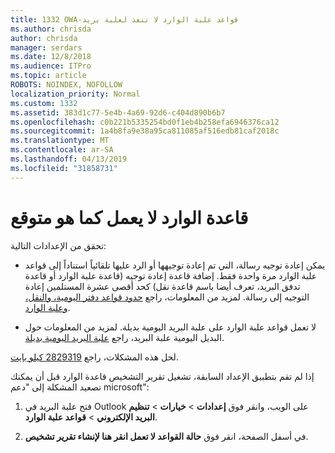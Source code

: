 ```yaml
---
title: 1332 OWA-قواعد علبة الوارد لا تنفذ لعلبة بريد
ms.author: chrisda
author: chrisda
manager: serdars
ms.date: 12/8/2018
ms.audience: ITPro
ms.topic: article
ROBOTS: NOINDEX, NOFOLLOW
localization_priority: Normal
ms.custom: 1332
ms.assetid: 383d1c77-5e4b-4a69-92d6-c404d890b6b7
ms.openlocfilehash: c0b221b5335254bd0f1eb4b258efa6946376ca12
ms.sourcegitcommit: 1a4b8fa9e38a95ca811085af516edb81caf2018c
ms.translationtype: MT
ms.contentlocale: ar-SA
ms.lasthandoff: 04/13/2019
ms.locfileid: "31858731"
---
```

# <a name="an-inbox-rule-doesnt-work-as-expected"></a>قاعدة الوارد لا يعمل كما هو متوقع

تحقق من الإعدادات التالية:

- يمكن إعادة توجيه رسالة، التي تم إعادة توجيهها أو الرد عليها تلقائياً استناداً إلى قواعد علبة الوارد مرة واحدة فقط. إضافة قاعدة إعادة توجيه (قاعدة علبة الوارد أو قاعدة تدفق البريد، تعرف أيضا باسم قاعدة نقل) كحد أقصى عشرة المستلمين إعادة التوجيه إلى رسالة. لمزيد من المعلومات، راجع [حدود قواعد دفتر اليومية، والنقل، وعلبة الوارد](https://docs.microsoft.com/office365/servicedescriptions/exchange-online-service-description/exchange-online-limits).

- لا تعمل قواعد علبة الوارد على علبة البريد اليومية بديلة. لمزيد من المعلومات حول البديل اليومية علبة البريد، راجع [علبة البريد اليومية بديلة](https://docs.microsoft.com/Exchange/security-and-compliance/journaling/journaling#alternate-journaling-mailbox).

لحل هذه المشكلات، راجع [2829319 كيلو بايت](https://support.microsoft.com/kb/2829319).

إذا لم تقم بتطبيق الإعداد السابقة، تشغيل تقرير التشخيص قاعدة الوارد قبل أن يمكنك تصعيد المشكلة إلى "دعم microsoft":

1. فتح علبة البريد في Outlook على الويب، وانقر فوق **إعدادات** \> **خيارات** \> **تنظيم البريد الإلكتروني** \> **قواعد علبة الوارد**.

2. في أسفل الصفحة، انقر فوق **حالة القواعد لا تعمل انقر هنا لإنشاء تقرير تشخيص**.
